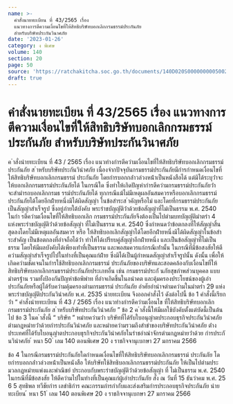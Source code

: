 ```yaml
---
name: >-
  คำสั่งนายทะเบียน ที่ 43/2565 เรื่อง
  แนวทางการตีความเงื่อนไขที่ให้สิทธิบริษัทบอกเลิกกรมธรรม์ประกันภัย
  สำหรับบริษัทประกันวินาศภัย
date: '2023-01-26'
category: ง พิเศษ
volume: 140
section: 20
page: 50
source: 'https://ratchakitcha.soc.go.th/documents/140D020S0000000005002.pdf'
draft: true
---
```


# คำสั่งนายทะเบียน ที่ 43/2565 เรื่อง แนวทางการตีความเงื่อนไขที่ให้สิทธิบริษัทบอกเลิกกรมธรรม์ประกันภัย สำหรับบริษัทประกันวินาศภัย

ค ําสั่งนํายทะเบียน ที่ 43 / 2565 เรื่อง แนวทํางกํารตีควํามเงื่อนไขที่ให้สิทธิบริษัทบอกเลิกกรมธรรม์ประกันภัย ส ําหรับบริษัทประกันวินําศภัย เนื่องจํากปัจจุบันกรมธรรม์ประกันภัยมีกํารกําหนดเงื่อนไขที่ให้สิทธิบริษัทบอกเลิกกรมธรรม์ ประกันภัย โดยกํารบอกกล่ําวล่วงหน้ําเป็นหนังสือได้ แต่มิได้ระบุว่ําจะให้บอกเลิกกรมธรรม์ประกันภัยได้ ในกรณีใด ซึ่งทําให้เกิดปัญหํากํารตีควํามกรมธรรม์ประกันภัยว่ําจะสํามํารถบอกเลิกกรมธ รรม์ประกันภัยได้ ทุกกรณีแม้ไม่มีเหตุผลอันสมควรหรือบอกเลิกกรมธรรม์ประกันภัยได้โดยอีกฝ่ํายหนึ่งมิได้ผิดสัญญํา ในข้อสําระส ําคัญหรือไม่ และโดยที่กรมธรรม์ประกันภัยเป็นสัญญําสําเร็จรูป ซึ่งอยู่ภํายใต้บังคับ พระรําชบัญญัติว่ําด้วยข้อสัญญําที่ไม่เป็นธรรม พ.ศ. 2540 ในกํา รตีควํามเงื่อนไขที่ให้สิทธิบอกเลิก กรมธรรม์ประกันภัยจึงต้องเป็นไปตํามบทบัญญัติมําตรํา 4 แห่งพระรําชบัญญัติว่ําด้วยข้อสัญญํา ที่ไม่เป็นธรรม พ.ศ. 2540 ซึ่งกําหนดว่ําข้อตกลงที่ให้สัญญําสิ้นสุดลงโดยไม่มีเหตุผลอันสมควร หรือ ให้สิทธิบอกเลิกสัญญําได้โดยอีกฝ่ํายหนึ่งมิได้ผิดสัญญําในข้อสําระสําคัญ เป็นข้อตกลงที่อําจถือได้ว่ํา ทําให้ได้เปรียบคู่สัญญําอีกฝ่ํายหนึ่ง และเป็นข้อสัญญําที่ไม่เป็นธรรม โดยให้มีผลบังคับได้เพียงเท่ําที่เป็นธรรม และพอสมควรแก่กรณีเท่ํานั้น ในกรณีที่มีข้อสงสัยให้ตี ควํามสัญญําสําเร็จรูปไปในทํางที่เป็นคุณแก่ฝ่ําย ซึ่งมิได้เป็นผู้กําหนดสัญญําสําเร็จรูปนั้น ดังนั้น เพื่อให้เกิดควํามชัดเจนในกํารใช้สิทธิบอกเลิกกรมธรรม์ ประกันภัยของบริษัทและสอดคล้องกับเงื่อนไขที่ให้สิทธิบริษัทบอกเลิกกรมธรรม์ประกันภัยประเภทอื่น เช่น กรมธรรม์ประกั นภัยสุขภําพส่วนบุคคล แบบมําตรฐําน รวมทั้งป้องกันปัญหําข้อพิพําท ที่อําจเกิดขึ้นในอนําคต และคุ้มครองประโยชน์ของผู้เอําประกันภัยหรือผู้ได้รับควํามคุ้มครองตํามกรมธรรม์ ประกันภัย อําศัยอํานําจตํามควํามในมําตรํา 29 แห่งพระรําชบัญญัติประกันวินําศภัย พ.ศ. 2535 นํายทะเบียน จึงออกคําสั่งไว้ ดังต่อไปนี้ ข้อ 1 คําสั่งนี้เรียกว่ํา “ คําสั่งนํายทะเบียน ที่ 43 / 2565 เรื่อง แนวทํางกํารตีควํามเงื่อนไข ที่ให้สิทธิบริษัทบอกเลิกกรมธรรม์ประกันภัย ส ําหรับบริษัทประกันวินําศภัย ” ข้อ 2 ค ําสั่งนี้ให้มีผลใช้บังคับตั้งแต่บัดนี้เป็นต้นไป ข้อ 3 ในค ําสั่งนี้ “ บริษัท ” หมํายควํามว่ํา บริษัทที่ได้รับใบอนุญําตประกอบธุรกิจประกันวินําศภัย ตํามกฎหมํายว่ําด้วยกํารประกันวินําศภัย และหมํายควํามรวมถึงสําขําของบริษัทประกันวินําศภัย ต่ํางประเทศที่ได้รับใบอนุญําตประกอบธุรกิจประกันวินําศภัยในรําชอําณําจักรตํามกฎหมํายว่ําด้วย กํารประกั นวินําศภัย ้ หนา 50 ่ เลม 140 ตอนพิเศษ 20 ง ราชกิจจานุเบกษา 27 มกราคม 2566

ข้อ 4 ในกรณีกรมธรรม์ประกันภัยใดกําหนดเงื่อนไขที่ให้สิทธิบริษัทบอกเลิกกรมธรรม์ ประกันภัย โดยกํารบอกกล่ําวล่วงหน้ําเป็นหนังสือ ให้บริษัทใช้สิทธิบอกเลิกกรมธรรม์ประกันภัย ให้เป็นไปตํามประมวลกฎหมํายแพ่งและพําณิชย์ ประกอบกับพระรําชบัญญัติว่ําด้วยข้อสัญญํา ที่ ไม่เป็นธรรม พ.ศ. 2540 ในกรณีที่มีข้อสงสัย ให้ตีควํามไปในทํางที่เป็นคุณแก่ผู้เอําประกันภัย สั่ง ณ วันที่ 15 ธันวําคม พ.ศ. 25 6 5 สุทธิพล ทวีชัยกําร เลขําธิกําร คณะกรรมกํารกํากับและส่งเสริมกํารประกอบธุรกิจประกันภัย นํายทะเบียน ้ หนา 51 ่ เลม 140 ตอนพิเศษ 20 ง ราชกิจจานุเบกษา 27 มกราคม 2566
